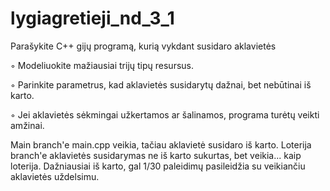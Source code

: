 # lygiagretieji_nd_3_1
Parašykite C++ gijų programą, kurią vykdant susidaro aklavietės

◦ Modeliuokite mažiausiai trijų tipų resursus.

◦ Parinkite parametrus, kad aklavietės susidarytų dažnai, bet nebūtinai iš karto.

◦ Jei aklavietės sėkmingai užkertamos ar šalinamos, programa turėtų veikti amžinai.

Main branch'e main.cpp veikia, tačiau aklavietė susidaro iš karto. 
Loterija branch'e aklavietės susidarymas ne iš karto sukurtas, bet veikia... kaip loterija. Dažniausiai iš karto, gal 1/30 paleidimų pasileidžia su veikiančiu aklavietės uždelsimu.

